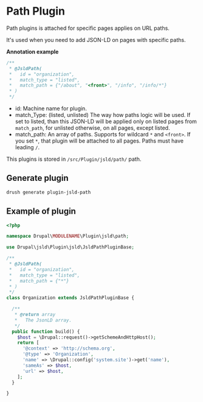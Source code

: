 # Path Plugin

Path plugins is attached for specific pages applies on URL paths.

It's used when you need to add JSON-LD on pages with specific paths.

**Annotation example**

```php
/**
 * @JsldPath(
 *   id = "organization",
 *   match_type = "listed",
 *   match_path = {"/about", "<front>", "/info", "/info/*"}
 * )
 */
```

- id: Machine name for plugin.
- match_Type: (listed, unlisted) The way how paths logic will be used. If set to listed, than this JSON-LD will be applied only on listed pages from `match_path`, for unlisted otherwise, on all pages, except listed.
- match_path: An array of paths. Supports for wildcard `*` and `<front>`. If you set `*`, that plugin will be attached to all pages. Paths must have leading `/`.

This plugins is stored in `/src/Plugin/jsld/path/` path.

## Generate plugin

```sh
drush generate plugin-jsld-path
```

## Example of plugin

```php
<?php

namespace Drupal\MODULENAME\Plugin\jsld\path;

use Drupal\jsld\Plugin\jsld\JsldPathPluginBase;

/**
 * @JsldPath(
 *   id = "organization",
 *   match_type = "listed",
 *   match_path = {"*"}
 * )
 */
class Organization extends JsldPathPluginBase {

  /**
   * @return array
   *   The JsonLD array.
   */
  public function build() {
    $host = \Drupal::request()->getSchemeAndHttpHost();
    return [
      '@context' => 'http://schema.org',
      '@type' => 'Organization',
      'name' => \Drupal::config('system.site')->get('name'),
      'sameAs' => $host,
      'url' => $host,
    ];
  }

}
```